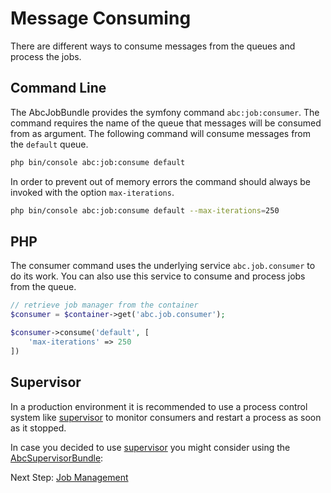 Message Consuming
=================

There are different ways to consume messages from the queues and process the jobs.

## Command Line

The AbcJobBundle provides the symfony command `abc:job:consumer`. The command requires the name of the queue that messages will be consumed from as argument. The following command will consume messages from the `default` queue. 

```bash
php bin/console abc:job:consume default
```

In order to prevent out of memory errors the command should always be invoked with the option `max-iterations`.

```bash
php bin/console abc:job:consume default --max-iterations=250
```

## PHP

The consumer command uses the underlying service `abc.job.consumer` to do its work. You can also use this service to consume and process jobs from the queue.

```php
// retrieve job manager from the container
$consumer = $container->get('abc.job.consumer');

$consumer->consume('default', [
    'max-iterations' => 250
])
```

## Supervisor

In a production environment it is recommended to use a process control system like [supervisor](http://supervisord.org/) to monitor consumers and restart a process as soon as it stopped.

In case you decided to use [supervisor](http://supervisord.org/) you might consider using the [AbcSupervisorBundle](https://github.com/aboutcoders/supervisor-bundle):

Next Step: [Job Management](./job-management.md)